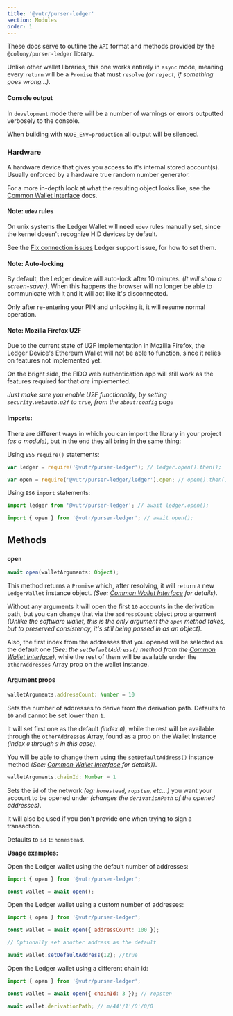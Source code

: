 ```yaml
---
title: '@vutr/purser-ledger'
section: Modules
order: 1
---
```


These docs serve to outline the `API` format and methods provided by the `@colony/purser-ledger` library.

Unlike other wallet libraries, this one works entirely in `async` mode, meaning every `return` will be a `Promise` that must `resolve` _(or `reject`, if something goes wrong...)_.

#### Console output

In `development` mode there will be a number of warnings or errors outputted verbosely to the console.

When building with `NODE_ENV=production` all output will be silenced.

### Hardware

A hardware device that gives you access to it's internal stored account(s). Usually enforced by a hardware true random number generator.

For a more in-depth look at what the resulting object looks like, see the [Common Wallet Interface](/purser/interface-common-wallet-interface/) docs.

#### Note: `udev` rules

On unix systems the Ledger Wallet will need `udev` rules manually set, since the kernel doesn't recognize HID devices by default.

See the [Fix connection issues](https://support.ledgerwallet.com/hc/en-us/articles/115005165269-Fix-connection-issues) Ledger support issue, for how to set them.

#### Note: Auto-locking

By default, the Ledger device will auto-lock after 10 minutes. _(It will show a screen-saver)_. When this happens the browser will no longer be able to communicate with it and it will act like it's disconnected.

Only after re-entering your PIN and unlocking it, it will resume normal operation.

#### Note: Mozilla Firefox U2F

Due to the current state of U2F implementation in Mozilla Firefox, the Ledger Device's Ethereum Wallet will not be able to function, since it relies on features not implemented yet.

On the bright side, the FIDO web authentication app will still work as the features required for that *are* implemented.

_Just make sure you enable U2F functionality, by setting `security.webauth.u2f` to `true`, from the `about:config` page_

#### Imports:

There are different ways in which you can import the library in your project _(as a module)_, but in the end they all bring in the same thing:

Using `ES5` `require()` statements:
```js
var ledger = require('@vutr/purser-ledger'); // ledger.open().then();

var open = require('@vutr/purser-ledger/ledger').open; // open().then();
```

Using `ES6` `import` statements:
```js
import ledger from '@vutr/purser-ledger'; // await ledger.open();

import { open } from '@vutr/purser-ledger'; // await open();
```

## Methods

### `open`

```js
await open(walletArguments: Object);
```

This method returns a `Promise` which, after resolving, it will `return` a new `LedgerWallet` instance object. _(See: [Common Wallet Interface](/purser/interface-common-wallet-interface/) for details)_.

Without any arguments it will open the first `10` accounts in the derivation path, but you can change that via the `addressCount` object prop argument _(Unlike the software wallet, this is the only argument the `open` method takes, but to preserved consistency, it's still being passed in as an object)_.

Also, the first index from the addresses that you opened will be selected as the default one _(See: the `setDefaultAddress()` method from the [Common Wallet Interface](/purser/interface-common-wallet-interface/#setdefaultaddress))_, while the rest of them will be available under the `otherAddresses` Array prop on the wallet instance.

#### Argument props

```js
walletArguments.addressCount: Number = 10
```

Sets the number of addresses to derive from the derivation path. Defaults to `10` and cannot be set lower than `1`.

It will set first one as the default _(index `0`)_, while the rest will be available through the `otherAddresses` Array, found as a prop on the Wallet Instance _(index `0` through `9` in this case)_.

You will be able to change them using the `setDefaultAddress()` instance method _(See: [Common Wallet Interface](/purser/interface-common-wallet-interface/) for details))_.

```js
walletArguments.chainId: Number = 1
```

Sets the `id` of the network _(eg: `homestead`, `ropsten`, etc...)_ you want your account to be opened under _(changes the `derivationPath` of the opened addresses)_.

It will also be used if you don't provide one when trying to sign a transaction.

Defaults to `id` `1`: `homestead`.

**Usage examples:**

Open the Ledger wallet using the default number of addresses:
```js
import { open } from '@vutr/purser-ledger';

const wallet = await open();
```

Open the Ledger wallet using a custom number of addresses:
```js
import { open } from '@vutr/purser-ledger';

const wallet = await open({ addressCount: 100 });

// Optionally set another address as the default

await wallet.setDefaultAddress(12); //true
```

Open the Ledger wallet using a different chain id:
```js
import { open } from '@vutr/purser-ledger';

const wallet = await open({ chainId: 3 }); // ropsten

await wallet.derivationPath; // m/44'/1'/0'/0/0
```
